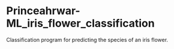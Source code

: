 # Princeahrwar-ML_iris_flower_classification
Classification program for predicting the species of an iris flower.

